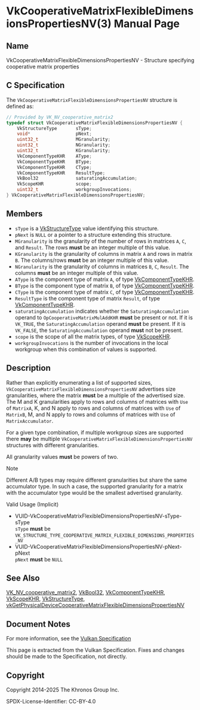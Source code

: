 # VkCooperativeMatrixFlexibleDimensionsPropertiesNV(3) Manual Page

## Name

VkCooperativeMatrixFlexibleDimensionsPropertiesNV - Structure specifying cooperative matrix properties



## [](#_c_specification)C Specification

The `VkCooperativeMatrixFlexibleDimensionsPropertiesNV` structure is defined as:

```c++
// Provided by VK_NV_cooperative_matrix2
typedef struct VkCooperativeMatrixFlexibleDimensionsPropertiesNV {
    VkStructureType       sType;
    void*                 pNext;
    uint32_t              MGranularity;
    uint32_t              NGranularity;
    uint32_t              KGranularity;
    VkComponentTypeKHR    AType;
    VkComponentTypeKHR    BType;
    VkComponentTypeKHR    CType;
    VkComponentTypeKHR    ResultType;
    VkBool32              saturatingAccumulation;
    VkScopeKHR            scope;
    uint32_t              workgroupInvocations;
} VkCooperativeMatrixFlexibleDimensionsPropertiesNV;
```

## [](#_members)Members

- `sType` is a [VkStructureType](https://registry.khronos.org/vulkan/specs/latest/man/html/VkStructureType.html) value identifying this structure.
- `pNext` is `NULL` or a pointer to a structure extending this structure.
- `MGranularity` is the granularity of the number of rows in matrices `A`, `C`, and `Result`. The rows **must** be an integer multiple of this value.
- `KGranularity` is the granularity of columns in matrix `A` and rows in matrix `B`. The columns/rows **must** be an integer multiple of this value.
- `NGranularity` is the granularity of columns in matrices `B`, `C`, `Result`. The columns **must** be an integer multiple of this value.
- `AType` is the component type of matrix `A`, of type [VkComponentTypeKHR](https://registry.khronos.org/vulkan/specs/latest/man/html/VkComponentTypeKHR.html).
- `BType` is the component type of matrix `B`, of type [VkComponentTypeKHR](https://registry.khronos.org/vulkan/specs/latest/man/html/VkComponentTypeKHR.html).
- `CType` is the component type of matrix `C`, of type [VkComponentTypeKHR](https://registry.khronos.org/vulkan/specs/latest/man/html/VkComponentTypeKHR.html).
- `ResultType` is the component type of matrix `Result`, of type [VkComponentTypeKHR](https://registry.khronos.org/vulkan/specs/latest/man/html/VkComponentTypeKHR.html).
- `saturatingAccumulation` indicates whether the `SaturatingAccumulation` operand to `OpCooperativeMatrixMulAddKHR` **must** be present or not. If it is `VK_TRUE`, the `SaturatingAccumulation` operand **must** be present. If it is `VK_FALSE`, the `SaturatingAccumulation` operand **must** not be present.
- `scope` is the scope of all the matrix types, of type [VkScopeKHR](https://registry.khronos.org/vulkan/specs/latest/man/html/VkScopeKHR.html).
- `workgroupInvocations` is the number of invocations in the local workgroup when this combination of values is supported.

## [](#_description)Description

Rather than explicitly enumerating a list of supported sizes, `VkCooperativeMatrixFlexibleDimensionsPropertiesNV` advertises size granularities, where the matrix **must** be a multiple of the advertised size. The M and K granularities apply to rows and columns of matrices with `Use` of `MatrixA`, K, and N apply to rows and columns of matrices with `Use` of `MatrixB`, M, and N apply to rows and columns of matrices with `Use` of `MatrixAccumulator`.

For a given type combination, if multiple workgroup sizes are supported there **may** be multiple `VkCooperativeMatrixFlexibleDimensionsPropertiesNV` structures with different granularities.

All granularity values **must** be powers of two.

Note

Different A/B types may require different granularities but share the same accumulator type. In such a case, the supported granularity for a matrix with the accumulator type would be the smallest advertised granularity.

Valid Usage (Implicit)

- [](#VUID-VkCooperativeMatrixFlexibleDimensionsPropertiesNV-sType-sType)VUID-VkCooperativeMatrixFlexibleDimensionsPropertiesNV-sType-sType  
  `sType` **must** be `VK_STRUCTURE_TYPE_COOPERATIVE_MATRIX_FLEXIBLE_DIMENSIONS_PROPERTIES_NV`
- [](#VUID-VkCooperativeMatrixFlexibleDimensionsPropertiesNV-pNext-pNext)VUID-VkCooperativeMatrixFlexibleDimensionsPropertiesNV-pNext-pNext  
  `pNext` **must** be `NULL`

## [](#_see_also)See Also

[VK\_NV\_cooperative\_matrix2](https://registry.khronos.org/vulkan/specs/latest/man/html/VK_NV_cooperative_matrix2.html), [VkBool32](https://registry.khronos.org/vulkan/specs/latest/man/html/VkBool32.html), [VkComponentTypeKHR](https://registry.khronos.org/vulkan/specs/latest/man/html/VkComponentTypeKHR.html), [VkScopeKHR](https://registry.khronos.org/vulkan/specs/latest/man/html/VkScopeKHR.html), [VkStructureType](https://registry.khronos.org/vulkan/specs/latest/man/html/VkStructureType.html), [vkGetPhysicalDeviceCooperativeMatrixFlexibleDimensionsPropertiesNV](https://registry.khronos.org/vulkan/specs/latest/man/html/vkGetPhysicalDeviceCooperativeMatrixFlexibleDimensionsPropertiesNV.html)

## [](#_document_notes)Document Notes

For more information, see the [Vulkan Specification](https://registry.khronos.org/vulkan/specs/latest/html/vkspec.html#VkCooperativeMatrixFlexibleDimensionsPropertiesNV)

This page is extracted from the Vulkan Specification. Fixes and changes should be made to the Specification, not directly.

## [](#_copyright)Copyright

Copyright 2014-2025 The Khronos Group Inc.

SPDX-License-Identifier: CC-BY-4.0